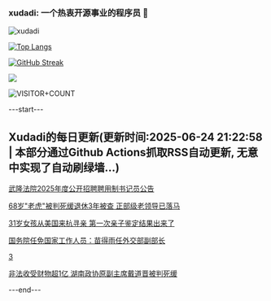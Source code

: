 ### xudadi: 一个热衷开源事业的程序员 👋

![xudadi](https://github-readme-stats-git-masterorgs-github-readme-stats-team.vercel.app/api?username=xudadi)

[![Top Langs](https://github-readme-stats.vercel.app/api/top-langs/?username=xudadi)](https://github.com/anuraghazra/github-readme-stats)

[![GitHub Streak](https://streak-stats.demolab.com?user=xudadi&locale=zh_Hans)](https://git.io/streak-stats)

![](https://raw.githubusercontent.com/xudadi/xudadi/main/assets/github-contribution-grid-snake.svg)

![VISITOR+COUNT](https://komarev.com/ghpvc/?username=xudadi&label=VISITOR+COUNT)


---start---

## Xudadi的每日更新(更新时间:2025-06-24 21:22:58 | 本部分通过Github Actions抓取RSS自动更新, 无意中实现了自动刷绿墙...)

[武隆法院2025年度公开招聘聘用制书记员公告](https://www.gongkaoleida.com/article/2471582)

[68岁"老虎"被判死缓退休3年被查 正部级老领导已落马](https://m.163.com/news/article/K2RC83UP055040N3.html)

[31岁女孩从美国来杭寻亲 第一次亲子鉴定结果出来了](https://m.163.com/news/article/K2RGI4DV051492LM.html)

[国务院任免国家工作人员：苗得雨任外交部副部长](https://m.163.com/news/article/K2R9UVC30534A4SC.html)

[3](https://m.163.com/touch/news/sub/domestic)

[非法收受财物超1亿 湖南政协原副主席戴道晋被判死缓](https://m.163.com/news/article/K2R73SSV000189PS.html)

---end---
